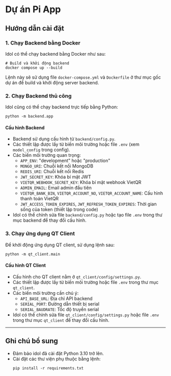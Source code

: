 # Dự án Pi App

## Hướng dẫn cài đặt

### 1. Chạy Backend bằng Docker

Idol có thể chạy backend bằng Docker như sau:

```fish
# Build và khởi động backend
docker compose up --build
```

Lệnh này sẽ sử dụng file `docker-compose.yml` và `Dockerfile` ở thư mục gốc dự án để build và khởi động server backend.

### 2. Chạy Backend thủ công

Idol cũng có thể chạy backend trực tiếp bằng Python:

```fish
python -m backend.app
```

#### Cấu hình Backend
- Backend sử dụng cấu hình từ `backend/config.py`.
- Các thiết lập được lấy từ biến môi trường hoặc file `.env` (xem `model_config` trong config).
- Các biến môi trường quan trọng:
  - `APP_ENV`: "development" hoặc "production"
  - `MONGO_URI`: Chuỗi kết nối MongoDB
  - `REDIS_URI`: Chuỗi kết nối Redis
  - `JWT_SECRET_KEY`: Khóa bí mật JWT
  - `VIETQR_WEBHOOK_SECRET_KEY`: Khóa bí mật webhook VietQR
  - `ADMIN_EMAIL`: Email admin đầu tiên
  - `VIETQR_BANK_BIN`, `VIETQR_ACCOUNT_NO`, `VIETQR_ACCOUNT_NAME`: Cấu hình thanh toán VietQR
  - `JWT_ACCESS_TOKEN_EXPIRES`, `JWT_REFRESH_TOKEN_EXPIRES`: Thời gian sống của token (thiết lập trong code)
- Idol có thể chỉnh sửa file `backend/config.py` hoặc tạo file `.env` trong thư mục backend để thay đổi cấu hình.

### 3. Chạy ứng dụng QT Client

Để khởi động ứng dụng QT client, sử dụng lệnh sau:

```fish
python -m qt_client.main
```

#### Cấu hình QT Client
- Cấu hình cho QT client nằm ở `qt_client/config/settings.py`.
- Các thiết lập được lấy từ biến môi trường hoặc file `.env` trong thư mục `qt_client`.
- Các biến môi trường cần chú ý:
  - `API_BASE_URL`: Địa chỉ API backend
  - `SERIAL_PORT`: Đường dẫn thiết bị serial
  - `SERIAL_BAUDRATE`: Tốc độ truyền serial
- Idol có thể chỉnh sửa file `qt_client/config/settings.py` hoặc file `.env` trong thư mục `qt_client` để thay đổi cấu hình.

---

## Ghi chú bổ sung
- Đảm bảo idol đã cài đặt Python 3.10 trở lên.
- Cài đặt các thư viện phụ thuộc bằng lệnh:
  ```fish
  pip install -r requirements.txt
  ```
